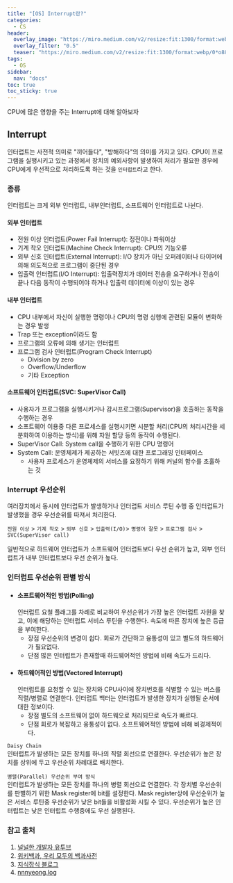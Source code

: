 ```yaml
---
title: "[OS] Interrupt란?"
categories:
  - CS
header:
  overlay_image: "https://miro.medium.com/v2/resize:fit:1300/format:webp/0*o88-IjqpciC1Cr2r.png"
  overlay_filter: "0.5"
  teaser: "https://miro.medium.com/v2/resize:fit:1300/format:webp/0*o88-IjqpciC1Cr2r.png"
tags:
  - OS
sidebar:
  nav: "docs"
toc: true
toc_sticky: true
---
```


CPU에 많은 영향을 주는 Interrupt에 대해 알아보자

## Interrupt

인터럽트는 사전적 의미로 "끼어들다", "방해하다"의 의미를 가지고 있다. CPU이 프로그램을 실행시키고 있는 과정에서 장치의 예외사항이 발생하여 처리가 필요한 경우에 CPU에게 우선적으로 처리하도록 하는 것을 `인터럽트`라고 한다.

### 종류

인터럽트는 크게 외부 인터럽트, 내부인터럽트, 소프트웨어 인터럽트로 나뉜다.

#### 외부 인터럽트

- 전원 이상 인터럽트(Power Fail Interrupt): 정전이나 파워이상
- 기계 착오 인터럽트(Machine Check Interrupt): CPU의 기능오류
- 외부 신호 인터럽트(External Interrupt): I/O 장치가 아닌 오퍼레이터나 타이머에 의해 의도적으로 프로그램이 중단된 경우
- 입출력 인터럽트(I/O Interrupt): 입출력장치가 데이터 전송을 요구하거나 전송이 끝나 다음 동작이 수행되어야 하거나 입출력 데이터에 이상이 있는 경우

#### 내부 인터럽트

- CPU 내부에서 자신이 실행한 명령이나 CPU의 명령 싱행에 관련된 모듈이 변화하는 경우 발생
- Trap 또는 exception이라도 함
- 프로그램의 오류에 의해 생기는 인터럽트
- 프로그램 검사 인터럽트(Program Check Interrupt)
  - Division by zero
  - Overflow/Underflow
  - 기타 Exception

#### 소프트웨어 인터럽트(SVC: SuperVisor Call)

- 사용자가 프로그램을 실행시키거나 감시프로그램(Supervisor)을 호출하는 동작을 수행하는 경우
- 소프트웨어 이용중 다른 프로세스를 실행시키면 시분할 처리(CPU의 처리시간을 세분화하여 이용하는 방식)를 위해 자원 할당 등의 동작이 수행된다.
- SuperVisor Call: System call을 수행하기 위한 CPU 명령어
- System Call: 운영체제가 제공하는 서빗즈에 대한 프로그래밍 인터페이스
  - 사용자 프로세스가 운영체제의 서비스를 요정하기 위해 커널의 함수를 초훌하는 것

### Interrupt 우선순위

여러장치에서 동시에 인터럽트가 발생하거나 인터럽트 서비스 루틴 수행 중 인터럽트가 발생했을 경우 우선순위를 따져서 처리한다.

`전원 이상` > `기계 착오` > `외부 신호` > `입출력(I/O)`> `명령어 잘못` > `프로그램 검사` > `SVC(SuperVisor call)`

일반적으로 하드웨어 인터럽트가 소프트웨어 인터럽트보다 우선 순위가 높고, 외부 인터럽트가 내부 인터럽트보다 우선 순위가 높다.

### 인터럽트 우선순위 판별 방식

- #### 소프트웨어적인 방법(Polling)
  인터럽트 요철 플래그를 차례로 비교하여 우선순위가 가장 높은 인터럽트 자원을 찾고, 이에 해당하는 인터럽트 서비스 루틴을 수행한다.
  속도에 따른 장치에 높은 등급을 부여한다.
  - 장점
    우선순위의 변경이 쉽다.
    회로가 간단하고 융통성이 있고 별도의 하드웨어가 필요없다.
  - 단점
    많은 인터럽트가 존재할때 하드웨어적인 방법에 비해 속도가 드리다.
- #### 하드웨어적인 방법(Vectored Interrupt)
  인터럽트를 요청할 수 있는 장치와 CPU사이에 장치번호를 식별할 수 있는 버스를 직렬/병렬로 연결한다.
  인터럽트 백터는 인터럽트가 발생한 장치가 실행될 순서에 대한 정보이다.
  - 장점
    별도의 소프트웨어 없이 하드웨오로 처리되므로 속도가 빠르다.
  - 단점
    회로가 복잡하고 융통성이 없다.
    소프트웨어적인 방법에 비해 비경제적이다.

`Daisy Chain`  
 인터럽트가 발생하는 모든 장치를 하나의 직렬 회선으로 연결한다. 우선순위가 높은 장치를 상위에 두고 우선순위 차례대로 배치한다.

`병렬(Parallel) 우선순위 부여 방식`  
 인터럽트가 발생하는 모든 장치를 하나의 병렬 회선으로 연결한다.
각 장치별 우선순위를 판별하기 위한 Mask register에 bit를 설정한다.
Mask register상에 우선순위가 높은 서비스 루틴중 우선순위가 낮은 bit들을 비활성화 시킬 수 있다. 우선순위가 높은 인터럽트는 낮은 인터럽트 수행중에도 우선 실행된다.

### 참고 출처

1. [널널한 개발자 유투브](https://www.youtube.com/@nullnull_not_eq_null/)
2. [위키백과, 우리 모두의 백과사전](https://ko.wikipedia.org/wiki/)
3. [지식잡식 블로그](https://raisonde.tistory.com/entry/%EC%9D%B8%ED%84%B0%EB%9F%BD%ED%8A%B8Interrupt%EC%9D%98-%EA%B0%9C%EB%85%90%EA%B3%BC-%EC%A2%85%EB%A5%98)
4. [nnnyeong.log](https://velog.io/@nnnyeong/OS-%EC%9D%B8%ED%84%B0%EB%9F%BD%ED%8A%B8-Interrupt)
